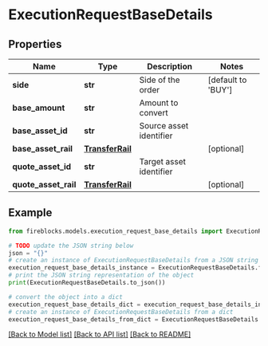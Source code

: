 # ExecutionRequestBaseDetails


## Properties

Name | Type | Description | Notes
------------ | ------------- | ------------- | -------------
**side** | **str** | Side of the order | [default to 'BUY']
**base_amount** | **str** | Amount to convert | 
**base_asset_id** | **str** | Source asset identifier | 
**base_asset_rail** | [**TransferRail**](TransferRail.md) |  | [optional] 
**quote_asset_id** | **str** | Target asset identifier | 
**quote_asset_rail** | [**TransferRail**](TransferRail.md) |  | [optional] 

## Example

```python
from fireblocks.models.execution_request_base_details import ExecutionRequestBaseDetails

# TODO update the JSON string below
json = "{}"
# create an instance of ExecutionRequestBaseDetails from a JSON string
execution_request_base_details_instance = ExecutionRequestBaseDetails.from_json(json)
# print the JSON string representation of the object
print(ExecutionRequestBaseDetails.to_json())

# convert the object into a dict
execution_request_base_details_dict = execution_request_base_details_instance.to_dict()
# create an instance of ExecutionRequestBaseDetails from a dict
execution_request_base_details_from_dict = ExecutionRequestBaseDetails.from_dict(execution_request_base_details_dict)
```
[[Back to Model list]](../README.md#documentation-for-models) [[Back to API list]](../README.md#documentation-for-api-endpoints) [[Back to README]](../README.md)


